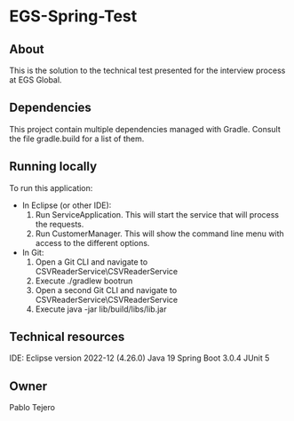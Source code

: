 # EGS-Spring-Test

## About
This is the solution to the technical test presented for the interview process at EGS Global.

## Dependencies
This project contain multiple dependencies managed with Gradle. Consult the file gradle.build for a list of them.

## Running locally
To run this application:
- In Eclipse (or other IDE):
    1. Run ServiceApplication. This will start the service that will process the requests.
    2. Run CustomerManager. This will show the command line menu with access to the different options.
- In Git:
    1. Open a Git CLI and navigate to CSVReaderService\CSVReaderService
    2. Execute ./gradlew bootrun
    3. Open a second Git CLI and navigate to CSVReaderService\CSVReaderService
    4. Execute java -jar lib/build/libs/lib.jar

## Technical resources
IDE: Eclipse version 2022-12 (4.26.0)
Java 19
Spring Boot 3.0.4
JUnit 5

## Owner
Pablo Tejero
